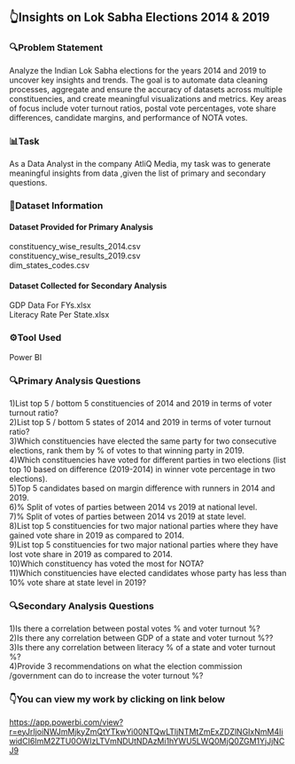 ## 👆Insights on Lok Sabha Elections 2014 & 2019
### 🔍Problem Statement
Analyze the Indian Lok Sabha elections for the years 2014 and 2019 to uncover key insights and trends. The goal is to automate data cleaning processes, aggregate and ensure the accuracy of datasets across multiple constituencies, and create meaningful visualizations and metrics. Key areas of focus include voter turnout ratios, postal vote percentages, vote share differences, candidate margins, and performance of NOTA votes.

### 📊Task
As a Data Analyst in the company AtliQ Media, my task was to generate meaningful insights from data ,given the list of primary and secondary questions.

### 📂Dataset Information
#### Dataset Provided for Primary Analysis<br>
constituency_wise_results_2014.csv<br>
constituency_wise_results_2019.csv<br>
dim_states_codes.csv<br>

#### Dataset Collected for Secondary Analysis<br>
GDP Data For FYs.xlsx<br>
Literacy Rate Per State.xlsx<br>

### ⚙️Tool Used<br>
Power BI<br>

### 🔍Primary Analysis Questions
1)List top 5 / bottom 5 constituencies of 2014 and 2019 in terms of voter turnout ratio?<br>
2)List top 5 / bottom 5 states of 2014 and 2019 in terms of voter turnout ratio?<br>
3)Which constituencies have elected the same party for two consecutive elections, rank them by % of votes to that winning party in 2019.<br>
4)Which constituencies have voted for different parties in two elections (list top 10 based on difference (2019-2014) in winner vote percentage in two elections).<br>
5)Top 5 candidates based on margin difference with runners in 2014 and 2019.<br>
6)% Split of votes of parties between 2014 vs 2019 at national level.<br>
7)% Split of votes of parties between 2014 vs 2019 at state level.<br>
8)List top 5 constituencies for two major national parties where they have gained vote share in 2019 as compared to 2014.<br>
9)List top 5 constituencies for two major national parties where they have lost vote share in 2019 as compared to 2014.<br>
10)Which constituency has voted the most for NOTA?<br>
11)Which constituencies have elected candidates whose party has less than 10% vote share at state level in 2019?<br>

### 🔍Secondary Analysis Questions
1)Is there a correlation between postal votes % and voter turnout %?<br>
2)Is there any correlation between GDP of a state and voter turnout %??<br>
3)Is there any correlation between literacy % of a state and voter turnout %?<br>
4)Provide 3 recommendations on what the election commission /government can do to increase the voter turnout %?<br>

### 👇You can view my work by clicking on link below<br>
https://app.powerbi.com/view?r=eyJrIjoiNWJmMjkyZmQtYTkwYi00NTQwLTljNTMtZmExZDZlNGIxNmM4IiwidCI6ImM2ZTU0OWIzLTVmNDUtNDAzMi1hYWU5LWQ0MjQ0ZGM1YjJjNCJ9
